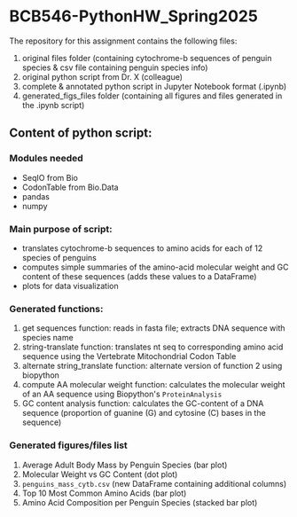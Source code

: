 # BCB546-PythonHW_Spring2025

The repository for this assignment contains the following files: 

1. original files folder (containing cytochrome-b sequences of penguin species & csv file containing penguin species info)
2. original python script from Dr. X (colleague)
3. complete & annotated python script in Jupyter Notebook format (.ipynb)
4. generated_figs_files folder (containing all figures and files generated in the .ipynb script)


## Content of python script: 

### Modules needed
* SeqIO from Bio
* CodonTable from Bio.Data
* pandas
* numpy


### Main purpose of script: 
* translates cytochrome-b sequences to amino acids for each of 12 species of penguins
* computes simple summaries of the amino-acid molecular weight and GC content of these sequences (adds these values to a DataFrame)
* plots for data visualization


### Generated functions:
1. get sequences function: reads in fasta file; extracts DNA sequence with species name
2. string-translate function: translates nt seq to corresponding amino acid sequence using the Vertebrate Mitochondrial Codon Table
3. alternate string_translate function: alternate version of function 2 using biopython
4. compute AA molecular weight function: calculates the molecular weight of an AA sequence using Biopython's `ProteinAnalysis`
5. GC content analysis function: calculates the GC-content of a DNA sequence (proportion of guanine (G) and cytosine (C) bases in the sequence)


### Generated figures/files list
1. Average Adult Body Mass by Penguin Species (bar plot)
2. Molecular Weight vs GC Content (dot plot)
3. `penguins_mass_cytb.csv` (new DataFrame containing additional columns)
4. Top 10 Most Common Amino Acids (bar plot)
5. Amino Acid Composition per Penguin Species (stacked bar plot)